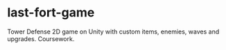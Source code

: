 # last-fort-game
Tower Defense 2D game on Unity with custom items, enemies, waves and upgrades. Coursework.
